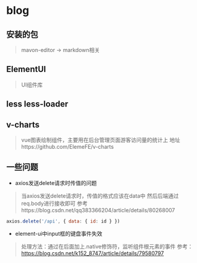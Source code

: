 # blog
## 安装的包
> mavon-editor -> markdown相关

## ElementUI
> UI组件库

## less less-loader

## v-charts
> vue图表绘制组件，主要用在后台管理页面游客访问量的统计上
> 地址https://github.com/ElemeFE/v-charts



## 一些问题
- axios发送delete请求时传值的问题
> 当axios发送delete请求时，传值的格式应该在data中
> 然后后端通过req.body进行接收即可
> 参考https://blog.csdn.net/qq383366204/article/details/80268007
```javascript
axios.delete('/api', { data: { id: id } })
```
- element-ui中input框的键盘事件失效
> 处理方法：通过在后面加上.native修饰符，监听组件根元素的事件
> 参考：https://blog.csdn.net/k152_8747/article/details/79580797